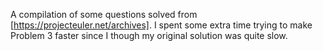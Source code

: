 A compilation of some questions solved from [https://projecteuler.net/archives]. I spent some extra time trying to make Problem 3 faster since I though my original solution was quite slow.
